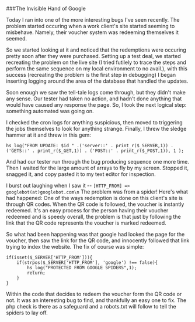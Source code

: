 ###The Invisible Hand of Google

Today I ran into one of the more interesting bugs I've seen recently. The problem
started occuring when a work client's site started seeming to misbehave. Namely,
their voucher system was redeeming themselves it seemed. 

So we started looking at it and noticed that the redemptions were occuring pretty 
soon after they were purchased. Setting up a test deal, we started recreating the
problem on the live site (I tried futilely to trace the steps and perform the same
sequence on my local environment to no avail.), with this success (recreating the 
problem is the first step in debugging) I began inserting logging around the area
of the database that handled the updates.

Soon enough we saw the tell-tale logs come through, but they didn't make any sense.
Our tester had taken no action, and hadn't done anything that would have caused
any response the page. So, I took the next logical step: something automated was 
going on.

I checked the cron logs for anything suspicious, then moved to triggering the jobs
themselves to look for anything strange. Finally, I threw the sledge hammer at it
and threw in this gem:

    hs_log("FROM UPDATE: $id " .('server::' . print_r($_SERVER,1)) . ('GETS::' . print_r($_GET,1)) . ('POST::' . print_r($_POST,1)), 1 );

And had our tester run through the bug producing sequence one more time. Then I 
waited for the large amount of arrays to fly by my screen. Stopped it, snagged it,
and copy pasted it to my text editor for inspection.

I burst out laughing when I saw it -- ` [HTTP_FROM] => googlebot(at)googlebot.com\n `
The problem was from a spider! Here's what had happened: One of the ways redemption
is done on this client's site is through QR codes. When the QR code is followed, 
the voucher is instantly redeemed. It's an easy process for the person having
their voucher redeemed and is speedy overall, the problem is that just by following
the link that the QR code represents the voucher is marked redeemed.

So what had been happening was that google had looked the page for the voucher,
then saw the link for the QR code, and innocently followed that link trying to
index the website. The fix of course was simple:

	if(isset($_SERVER['HTTP_FROM'])){
		if(strpos($_SERVER['HTTP_FROM'], 'google') !== false){
			hs_log("PROTECTED FROM GOOGLE SPIDERS",1);
			return;
		}
	}

Within the code that decides to redeem the voucher form the QR code or not. It 
was an interesting bug to find, and thankfully an easy one to fix. The php check
is there as a safeguard and a robots.txt will follow to tell the spiders to lay 
off.